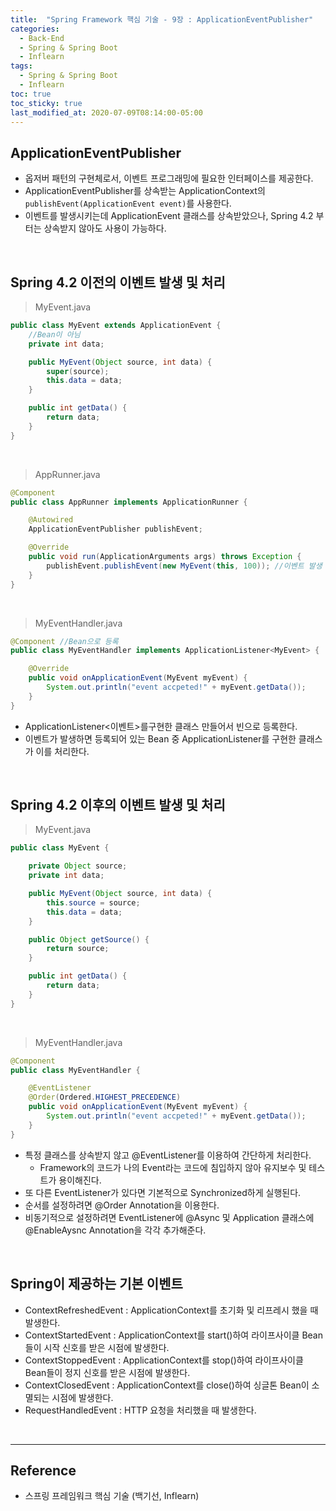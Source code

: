 ```yaml
---
title:  "Spring Framework 핵심 기술 - 9장 : ApplicationEventPublisher"
categories:
  - Back-End
  - Spring & Spring Boot
  - Inflearn
tags:
  - Spring & Spring Boot
  - Inflearn
toc: true
toc_sticky: true
last_modified_at: 2020-07-09T08:14:00-05:00
---
```


## ApplicationEventPublisher

* 옵저버 패턴의 구현체로서, 이벤트 프로그래밍에 필요한 인터페이스를 제공한다.
* ApplicationEventPublisher를 상속받는 ApplicationContext의 ``publishEvent(ApplicationEvent event)``를 사용한다.
* 이벤트를 발생시키는데 ApplicationEvent 클래스를 상속받았으나, Spring 4.2 부터는 상속받지 않아도 사용이 가능하다.

<br>

## Spring 4.2 이전의 이벤트 발생 및 처리

> MyEvent.java

```java
public class MyEvent extends ApplicationEvent {
    //Bean이 아님
    private int data;

    public MyEvent(Object source, int data) {
        super(source);
        this.data = data;
    }

    public int getData() {
        return data;
    }
}
```

<br>

> AppRunner.java

```java
@Component
public class AppRunner implements ApplicationRunner {

    @Autowired
    ApplicationEventPublisher publishEvent;

    @Override
    public void run(ApplicationArguments args) throws Exception {
        publishEvent.publishEvent(new MyEvent(this, 100)); //이벤트 발생
    }
}
```

<br>

> MyEventHandler.java

```java
@Component //Bean으로 등록
public class MyEventHandler implements ApplicationListener<MyEvent> {

    @Override
    public void onApplicationEvent(MyEvent myEvent) {
        System.out.println("event accpeted!" + myEvent.getData());
    }
}
```

-	ApplicationListener<이벤트>를구현한 클래스 만들어서 빈으로 등록한다.
-	이벤트가 발생하면 등록되어 있는 Bean 중 ApplicationListener를 구현한 클래스가 이를 처리한다.

<br>

## Spring 4.2 이후의 이벤트 발생 및 처리

> MyEvent.java

```java
public class MyEvent {

    private Object source;
    private int data;

    public MyEvent(Object source, int data) {
        this.source = source;
        this.data = data;
    }

    public Object getSource() {
        return source;
    }

    public int getData() {
        return data;
    }
}
```

<br>

> MyEventHandler.java

```java
@Component
public class MyEventHandler {

    @EventListener
    @Order(Ordered.HIGHEST_PRECEDENCE)
    public void onApplicationEvent(MyEvent myEvent) {
        System.out.println("event accpeted!" + myEvent.getData());
    }
}
```

* 특정 클래스를 상속받지 않고 @EventListener를 이용하여 간단하게 처리한다.
  * Framework의 코드가 나의 Event라는 코드에 침입하지 않아 유지보수 및 테스트가 용이해진다.
* 또 다른 EventListener가 있다면 기본적으로 Synchronized하게 실행된다.
* 순서를 설정하려면 @Order Annotation을 이용한다.
* 비동기적으로 설정하려면 EventListener에 @Async 및 Application 클래스에 @EnableAysnc Annotation을 각각 추가해준다.

<br>

## Spring이 제공하는 기본 이벤트

* ContextRefreshedEvent : ApplicationContext를 초기화 및 리프레시 했을 때 발생한다.
* ContextStartedEvent : ApplicationContext를 start()하여 라이프사이클 Bean들이 시작 신호를 받은 시점에 발생한다.
* ContextStoppedEvent : ApplicationContext를 stop()하여 라이프사이클 Bean들이 정지 신호를 받은 시점에 발생한다.
* ContextClosedEvent : ApplicationContext를 close()하여 싱글톤 Bean이 소멸되는 시점에 발생한다.
* RequestHandledEvent : HTTP 요청을 처리했을 때 발생한다.

<br>

---

## Reference

*	스프링 프레임워크 핵심 기술 (백기선, Inflearn)
